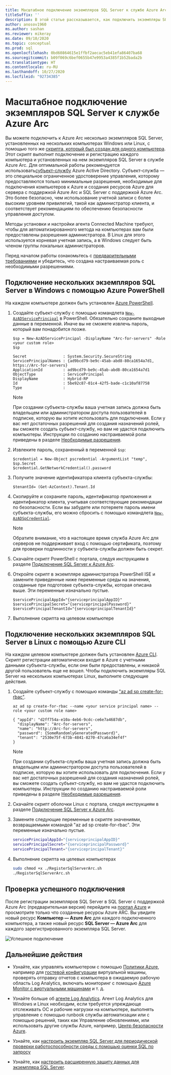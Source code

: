 ```yaml
---
title: Масштабное подключение экземпляров SQL Server к службе Azure Arc
titleSuffix: ''
description: В этой статье рассказывается, как подключить экземпляры SQL Server в качестве серверов SQL Server с поддержкой Azure Arc (предварительная версия) с помощью субъекта-службы.
author: anosov1960
ms.author: sashan
ms.reviewer: mikeray
ms.date: 09/10/2020
ms.topic: conceptual
ms.prod: sql
ms.openlocfilehash: 0bd60864615e1ffbf2aecac5eb41efa86407ba68
ms.sourcegitcommit: b09f069c6bef0655b47e9953a4385f1b52bada2b
ms.translationtype: HT
ms.contentlocale: ru-RU
ms.lasthandoff: 10/27/2020
ms.locfileid: "92734385"
---
```

# <a name="connect-sql-server-instances-to-azure-arc-at-scale"></a>Масштабное подключение экземпляров SQL Server к службе Azure Arc

Вы можете подключить к Azure Arc несколько экземпляров SQL Server, установленных на нескольких компьютерах Windows или Linux, с помощью того же [скрипта, который был создан для одного компьютера](connect.md). Этот скрипт выполнит подключение и регистрацию каждого компьютера и установленных на нем экземпляров SQL Server в службе Azure Arc. Для оптимальной работы рекомендуется использовать[субъект-службу](/azure/active-directory/develop/app-objects-and-service-principals) Azure Active Directory. Субъект-служба — это специальное ограниченное удостоверение управления, которому предоставляются только минимальные разрешения, необходимые для подключения компьютеров к Azure и создания ресурсов Azure для сервера с поддержкой Azure Arc и SQL Server с поддержкой Azure Arc. Это более безопасно, чем использование учетной записи с более высоким уровнем привилегий, такой как администратор клиента, и соответствует рекомендациям по обеспечению безопасности управления доступом.  

Методы установки и настройки агента Connected Machine требуют, чтобы для автоматизированного метода на компьютерах вам были предоставлены разрешения администратора. В Linux для этого используется корневая учетная запись, а в Windows следует быть членом группы локальных администраторов.

Перед началом работы ознакомьтесь с [предварительными требованиями](overview.md#prerequisites) и убедитесь, что создана настраиваемая роль с необходимыми разрешениями.

## <a name="connecting-multiple-sql-server-instances-on-windows-using-azure-powershell"></a>Подключение нескольких экземпляров SQL Server в Windows с помощью Azure PowerShell

На каждом компьютере должен быть установлен [Azure PowerShell](/powershell/azure/install-az-ps).

1. Создайте субъект-службу с помощью командлета [`New-AzADServicePrincipal`](/powershell/module/az.resources/new-azadserviceprincipal) в PowerShell. Обязательно сохраните выходные данные в переменной. Иначе вы не сможете извлечь пароль, который вам понадобится позже.

    ```azurepowershell-interactive
    $sp = New-AzADServicePrincipal -DisplayName "Arc-for-servers" -Role <your custom role>
    $sp
    ```

    ```output
    Secret                : System.Security.SecureString
    ServicePrincipalNames : {ad9bcd79-be9c-45ab-abd8-80ca1654a7d1, https://Arc-for-servers}
    ApplicationId         : ad9bcd79-be9c-45ab-abd8-80ca1654a7d1
    ObjectType            : ServicePrincipal
    DisplayName           : Hybrid-RP
    Id                    : 5be92c87-01c4-42f5-bade-c1c10af87758
    Type                  :
    ```

   > [!NOTE]
   > При создании субъекта-службы ваша учетная запись должна быть владельцем или администратором доступа пользователей в подписке, которую вы хотите использовать для подключения. Если у вас нет достаточных разрешений для создания назначений ролей, вы сможете создать субъект-службу, но вам не удастся подключить компьютеры. Инструкции по созданию настраиваемой роли приведены в разделе [Необходимые разрешения](overview.md#required-permissions).

2. Извлеките пароль, сохраненный в переменной `$sp`:

   ```azurepowershell-interactive
   $credential = New-Object pscredential -ArgumentList "temp", $sp.Secret
   $credential.GetNetworkCredential().password
   ```
3. Получите значение идентификатора клиента субъекта-службы:
 
   ```azurepowershell-interactive
   $tenantId= (Get-AzContext).Tenant.Id
   ```
4. Скопируйте и сохраните пароль, идентификатор приложения и идентификатор клиента, учитывая соответствующие рекомендации по безопасности. Если вы забудете или потеряете пароль имени субъекта-службы, его можно сбросить с помощью командлета [`New-AzADSpCredential`](/powershell/module/azurerm.resources/new-azurermadspcredential).

   > [!NOTE]
   > Обратите внимание, что в настоящее время служба Azure Arc для серверов не поддерживает вход с помощью сертификата, поэтому для проверки подлинности у субъекта-службы должен быть секрет.

5. Скачайте скрипт PowerShell с портала, следуя инструкциям в разделе [Подключение SQL Server к Azure Arc](connect.md).

6. Откройте скрипт в экземпляре администратора PowerShell ISE и замените приведенные ниже переменные среды на значения, созданные при подготовке субъекта-службы, которая описана выше. Эти переменные изначально пустые.

   ```azurepowershell-interactive
   $servicePrincipalAppId="{serviceprincipalAppID}"
   $servicePrincipalSecret="{serviceprincipalPassword}"
   $servicePrincipalTenantId="{serviceprincipalTenantId}"
   ```

7. Выполнение скрипта на целевом компьютере

## <a name="connecting-multiple-sql-server-instances-on-linux-using-azure-cli"></a>Подключение нескольких экземпляров SQL Server в Linux с помощью Azure CLI

На каждом целевом компьютере должен быть установлен [Azure CLI](/cli/azure/install-azure-cli). Скрипт регистрации автоматически входит в Azure с учетными данными субъекта-службы, если они были предоставлены, и никакой другой пользователь еще не вошел. Чтобы подключить экземпляры SQL Server на нескольких компьютерах Linux, выполните следующие действия.

1. Создайте субъект-службу с помощью команды ["az ad sp create-for-rbac"](/cli/azure/ad/sp#az_ad_sp_create_for_rbac).

   ```azurecli-interactive
   az ad sp create-for-rbac --name <your service principal name> --role <your custom role name>
   ```

   ```output
   { "appId": "d2ff754a-e10a-4eb6-9cdc-ce6e7a4687db",
     "displayName": "Arc-for-servers",
     "name": "http://Arc-for-servers",
     "password": {SomeRandomlyGeneratedPassword}",
     "tenant": "2530e75f-673b-4841-8270-47ca6a34ef4f"
   }
   ```

   > [!NOTE]
   > При создании субъекта-службы ваша учетная запись должна быть владельцем или администратором доступа пользователей в подписке, которую вы хотите использовать для подключения. Если у вас нет достаточных разрешений для создания назначений ролей, вы сможете создать субъект-службу, но вам не удастся подключить компьютеры. Инструкции по созданию настраиваемой роли приведены в разделе [Необходимые разрешения](overview.md#required-permissions).

2. Скачайте скрипт оболочки Linux с портала, следуя инструкциям в разделе [Подключение SQL Server к Azure Arc](connect.md).

3. Замените следующие переменные в скрипте значениями, возвращаемыми командой "az ad sp create-for-rbac". Эти переменные изначально пустые.

   ```bash
   servicePrincipalAppId="{serviceprincipalAppID}"
   servicePrincipalSecret="{serviceprincipalPassword}"
   servicePrincipalTenant="{serviceprincipalTenant}"
   ```

3. Выполнение скрипта на целевых компьютерах
 
   ```bash
   sudo chmod +x ./RegisterSqlServerArc.sh
   ./RegisterSqlServerArc.sh
   ```

## <a name="validate-successful-onboarding"></a>Проверка успешного подключения

После регистрации экземпляров SQL Server в SQL Server с поддержкой Azure Arc (предварительная версия) перейдите на [портал Azure](https://aka.ms/azureportal) и просмотрите только что созданные ресурсы Azure ARC. Вы увидите новый ресурс __Компьютер — Azure Arc__ для каждого подключенного компьютера, а также новый ресурс __SQL Server — Azure Arc__ для каждого зарегистрированного экземпляра SQL Server. 

![Успешное подключение](./media/join-at-scale/successful-onboard.png)

## <a name="next-steps"></a>Дальнейшие действия

- Узнайте, как управлять компьютером с помощью [Политики Azure](/azure/governance/policy/overview), например для [гостевой конфигурации](/azure/governance/policy/concepts/guest-configuration) виртуальной машины, проверять отправку отчетов с компьютера в ожидаемую рабочую область Log Analytics, включать мониторинг с помощью [Azure Monitor с виртуальными машинами](/azure/azure-monitor/insights/vminsights-enable-policy) и т. д.

- Узнайте больше об [агенте Log Analytics](/azure/azure-monitor/platform/log-analytics-agent). Агент Log Analytics для Windows и Linux необходим, если требуется упреждающе отслеживать ОС и рабочие нагрузки на компьютере, выполнять управление с помощью runbook службы автоматизации или с помощью решений, таких как Управление обновлениями, или использовать другие службы Azure, например, [Центр безопасности Azure](/azure/security-center/security-center-intro).

- Узнайте, как [настроить экземпляр SQL Server для периодической проверки работоспособности среды с помощью оценки SQL по запросу](assess.md)

- Узнайте, как [настроить расширенную защиту данных для экземпляра SQL Server](configure-advanced-data-security.md).